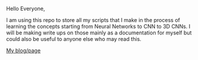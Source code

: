 
Hello Everyone,

I am using this repo to store all my scripts that I make in the process of learning the concepts starting from Neural Networks to CNN to 3D CNNs. I will be making write ups on those mainly as a documentation for myself but could also be useful to anyone else who may read this. 

[My blog/page](https://chandra-iamanemic.github.io/deeplearning_intro/)



